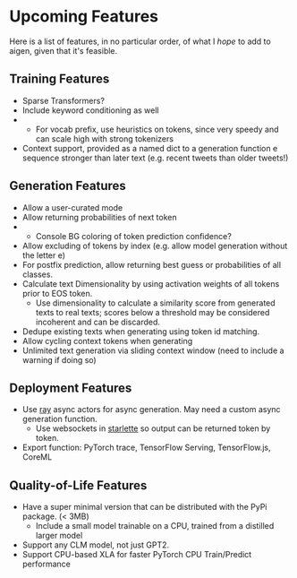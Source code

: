 # Upcoming Features

Here is a list of features, in no particular order, of what I _hope_ to add to aigen, given that it's feasible.

## Training Features

- Sparse Transformers?
- Include keyword conditioning as well
- - For vocab prefix, use heuristics on tokens, since very speedy and can scale high with strong tokenizers
- Context support, provided as a named dict to a generation function
  e sequence stronger than later text (e.g. recent tweets than older tweets!)

## Generation Features

- Allow a user-curated mode
- Allow returning probabilities of next token
- - Console BG coloring of token prediction confidence?
- Allow excluding of tokens by index (e.g. allow model generation without the letter e)
- For postfix prediction, allow returning best guess or probabilities of all classes.
- Calculate text Dimensionality by using activation weights of all tokens prior to EOS token.
  - Use dimensionality to calculate a similarity score from generated texts to real texts; scores below a threshold may be considered incoherent and can be discarded.
- Dedupe existing texts when generating using token id matching.
- Allow cycling context tokens when generating
- Unlimited text generation via sliding context window (need to include a warning if doing so)

## Deployment Features

- Use [ray](https://github.com/ray-project/ray) async actors for async generation. May need a custom async generation function.
  - Use websockets in [starlette](https://www.starlette.io) so output can be returned token by token.
- Export function: PyTorch trace, TensorFlow Serving, TensorFlow.js, CoreML

## Quality-of-Life Features

- Have a super minimal version that can be distributed with the PyPi package. (< 3MB)
  - Include a small model trainable on a CPU, trained from a distilled larger model
- Support any CLM model, not just GPT2.
- Support CPU-based XLA for faster PyTorch CPU Train/Predict performance
